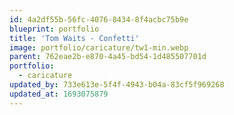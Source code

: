```yaml
---
id: 4a2df55b-56fc-4076-8434-8f4acbc75b9e
blueprint: portfolio
title: 'Tom Waits - Confetti'
image: portfolio/caricature/tw1-min.webp
parent: 762eae2b-e870-4a45-bd54-1d485507701d
portfolio:
  - caricature
updated_by: 733e613e-5f4f-4943-b04a-83cf5f969268
updated_at: 1693075879
---
```

